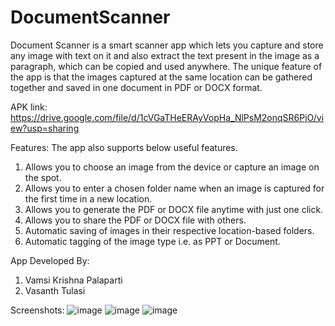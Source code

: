 # DocumentScanner

Document Scanner is a smart scanner app which lets you capture and store any image with text on it and also extract the text present in the image as a paragraph, which can be copied and used anywhere. The unique feature of the app is that the images captured at the same location can be gathered together and saved in one document in PDF or DOCX format.

APK link:
https://drive.google.com/file/d/1cVGaTHeERAyVopHa_NlPsM2onqSR6PjO/view?usp=sharing

Features:
The app also supports below useful features.
1.	Allows you to choose an image from the device or capture an image on the spot.
2.	Allows you to enter a chosen folder name when an image is captured for the first time in a new location.
3.	Allows you to generate the PDF or DOCX file anytime with just one click.
4.	Allows you to share the PDF or DOCX file with others.
5.	Automatic saving of images in their respective location-based folders.
6.	Automatic tagging of the image type i.e. as PPT or Document.

App Developed By:
1. Vamsi Krishna Palaparti
2. Vasanth Tulasi

Screenshots:
![image](https://user-images.githubusercontent.com/39048968/150338098-8a5f5e8d-9c27-447d-9e2a-b321416a495c.png)
![image](https://user-images.githubusercontent.com/39048968/150338134-62748428-abff-4025-a020-accf7f2aaa35.png)
![image](https://user-images.githubusercontent.com/39048968/150338153-d25e8578-b784-42c7-8bdf-3757d1f4075a.png)
